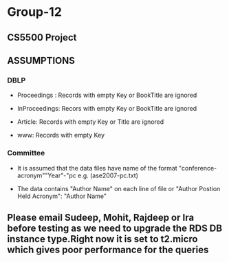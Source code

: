 # Group-12

## CS5500 Project

## ASSUMPTIONS


### DBLP
    
- Proceedings : Records with empty Key or BookTitle are ignored
    
- InProceedings: Recors with empty Key or BookTitle are ignored
    
- Article: Records with empty Key or Title are ignored
    
- www: Records with empty Key
    

### Committee

 - It is assumed that the data files have name of the format "conference-acronym""Year"-"pc e.g. (ase2007-pc.txt)
    
 - The data contains "Author Name" on each line of file or "Author Postion Held Acronym": "Author Name"

## Please email Sudeep, Mohit, Rajdeep or Ira before testing as we need to upgrade the RDS DB instance type.Right now it is set to t2.micro which gives poor performance for the queries